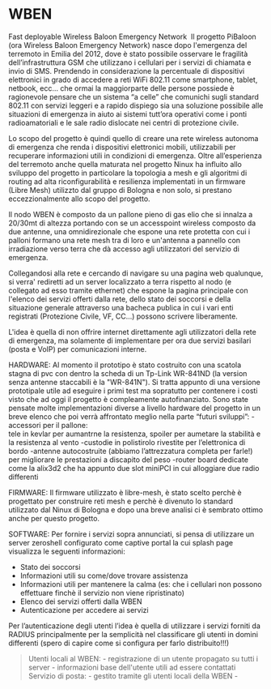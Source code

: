 WBEN
====

Fast deployable Wireless Baloon Emergency Network
﻿
Il progetto PiBaloon (ora Wireless Baloon Emergency Network)  nasce dopo l'emergenza del terremoto in Emilia del 2012, dove è stato possibile osservare le fragilità dell’infrastruttura GSM che utilizzano i cellulari per i servizi di chiamata e invio di SMS. Prendendo in considerazione la percentuale di dispositivi elettronici in grado di accedere a reti WiFi 802.11 come smartphone, tablet, netbook, ecc… che ormai la maggiorparte delle persone possiede è ragionevole pensare che un sistema “a celle” che comunichi sugli standard 802.11 con servizi leggeri e a rapido dispiego sia una soluzione possibile alle situazioni di emergenza in aiuto ai sistemi tutt’ora operativi come i ponti radioamatoriali e le sale radio dislocate nei centri di protezione civile.


Lo scopo del progetto è quindi quello di creare una rete wireless autonoma di emergenza che renda i dispositivi elettronici mobili, utilizzabili per recuperare informazioni utili in condizioni di emergenza.
Oltre all’esperienza del terremoto anche quella maturata nel progetto Ninux ha influito allo sviluppo del progetto in particolare la topologia a mesh e gli algoritmi di routing ad alta riconfigurabilità e resilienza implementati in un firmware (Libre Mesh) utilizzto dal gruppo di Bologna e non solo, si prestano eccezzionalmente allo scopo del progetto.


Il nodo WBEN è composto da un pallone pieno di gas elio che si innalza a 20/30mt di altezza portando con se un accesspoint wireless composto da due antenne, una omnidirezionale che espone una rete protetta con cui i palloni formano una rete mesh tra di loro e un'antenna a pannello con irradiazione verso terra che dà accesso agli utilizzatori del servizio di emergenza.


Collegandosi alla rete e cercando di navigare su una pagina web qualunque,  si verra' rediretti ad un server localizzato a terra rispetto al nodo (e collegato ad esso tramite ethernet) che espone la pagina principale con l'elenco dei servizi offerti dalla rete, dello stato dei soccorsi e della situazione generale attraverso una bacheca publica in cui i vari enti registrati (Protezione Civile, VF, CC…) possono scrivere liberamente.


L'idea è quella di non offrire internet direttamente agli utilizzatori della rete di emergenza, ma solamente di implementare per ora due servizi basilari (posta e VoIP) per comunicazioni interne. 


HARDWARE:
Al momento il prototipo è stato costruito con una scatola stagna di pvc con dentro la scheda di un Tp-Link WR-841ND (la version senza antenne staccabili è la "WR-841N").
Si tratta appunto di una versione prototipale utile ad eseguire i primi test ma sopratutto per contenere i costi visto che ad oggi il progetto è compleamente autofinanziato.
Sono state pensate molte implementazioni diverse a livello hardware del progetto in un breve elenco che poi verrà affrontato meglio nella parte “futuri sviluppi”:
-accessori per il pallone:         
tele in kevlar per aumantrne la resistenza, spoiler per aumetare la stabilità e la resistenza al vento
-custodie in polistirolo rivestite per l’elettronica di bordo
-antenne autocostruite (abbiamo l’attrezzatura completa per farle!) per migliorare le prestazioni a discapito del peso
-router board dedicate come la alix3d2 che ha appunto due slot miniPCI in cui alloggiare due radio differenti


FIRMWARE:
Il firmware utilizzato è libre-mesh, è stato scelto perchè è progettato per construire reti mesh e perchè è divenuto lo standard utilizzato dal Ninux di Bologna e dopo una breve analisi ci è sembrato ottimo anche per questo progetto.


SOFTWARE:
Per fornire i servizi sopra annunciati, si pensa di utilizzare un server zeroshell configurato come captive portal la cui splash page visualizza le seguenti informazioni:
*  Stato dei soccorsi
* Informazioni utili su come/dove trovare assistenza
* Informazioni utili per mantenere la calma (es: che i cellulari non possono effettuare finchè il servizio non viene ripristinato)
*  Elenco dei servizi offerti dalla WBEN
* Autenticazione per accedere ai servizi


Per l’autenticazione degli utenti l’idea è quella di utilizzare i servizi forniti da RADIUS principalmente per la semplicità nel classificare gli utenti in domini differenti (spero di capire come si configura per farlo distribuito!!!)


> Utenti locali al WBEN:
    - registrazione di un utente propagato su tutti i server
    - informazioni base dell'utente utili ad essere contattati
> Servizio di posta:
    - gestito tramite gli utenti locali della WBEN
    -
